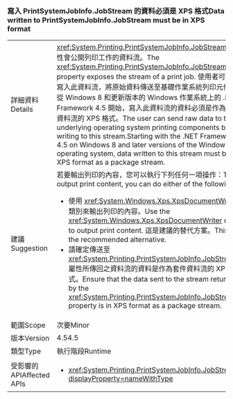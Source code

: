 ### <a name="data-written-to-printsystemjobinfojobstream-must-be-in-xps-format"></a><span data-ttu-id="57837-101">寫入 PrintSystemJobInfo.JobStream 的資料必須是 XPS 格式</span><span class="sxs-lookup"><span data-stu-id="57837-101">Data written to PrintSystemJobInfo.JobStream must be in XPS format</span></span>

|   |   |
|---|---|
|<span data-ttu-id="57837-102">詳細資料</span><span class="sxs-lookup"><span data-stu-id="57837-102">Details</span></span>|<span data-ttu-id="57837-103"><xref:System.Printing.PrintSystemJobInfo.JobStream> 屬性會公開列印工作的資料流。</span><span class="sxs-lookup"><span data-stu-id="57837-103">The <xref:System.Printing.PrintSystemJobInfo.JobStream> property exposes the stream of a print job.</span></span> <span data-ttu-id="57837-104">使用者可藉由寫入此資料流，將原始資料傳送至基礎作業系統列印元件。從 Windows 8 和更新版本的 Windows 作業系統上的 .NET Framework 4.5 開始，寫入此資料流的資料必須是作為套件資料流的 XPS 格式。</span><span class="sxs-lookup"><span data-stu-id="57837-104">The user can send raw data to the underlying operating system printing components by writing to this stream.Starting with the .NET Framework 4.5 on Windows 8 and later versions of the Windows operating system, data written to this stream must be in XPS format as a package stream.</span></span>|
|<span data-ttu-id="57837-105">建議</span><span class="sxs-lookup"><span data-stu-id="57837-105">Suggestion</span></span>|<span data-ttu-id="57837-106">若要輸出列印的內容，您可以執行下列任何一項操作：</span><span class="sxs-lookup"><span data-stu-id="57837-106">To output print content, you can do either of the following:</span></span><ul><li><span data-ttu-id="57837-107">使用 <xref:System.Windows.Xps.XpsDocumentWriter> 類別來輸出列印的內容。</span><span class="sxs-lookup"><span data-stu-id="57837-107">Use the <xref:System.Windows.Xps.XpsDocumentWriter> class to output print content.</span></span> <span data-ttu-id="57837-108">這是建議的替代方案。</span><span class="sxs-lookup"><span data-stu-id="57837-108">This is the recommended alternative.</span></span></li><li><span data-ttu-id="57837-109">請確定傳送至 <xref:System.Printing.PrintSystemJobInfo.JobStream> 屬性所傳回之資料流的資料是作為套件資料流的 XPS 格式。</span><span class="sxs-lookup"><span data-stu-id="57837-109">Ensure that the data sent to the stream returned by the <xref:System.Printing.PrintSystemJobInfo.JobStream> property is in XPS format as a package stream.</span></span></li></ul>|
|<span data-ttu-id="57837-110">範圍</span><span class="sxs-lookup"><span data-stu-id="57837-110">Scope</span></span>|<span data-ttu-id="57837-111">次要</span><span class="sxs-lookup"><span data-stu-id="57837-111">Minor</span></span>|
|<span data-ttu-id="57837-112">版本</span><span class="sxs-lookup"><span data-stu-id="57837-112">Version</span></span>|<span data-ttu-id="57837-113">4.5</span><span class="sxs-lookup"><span data-stu-id="57837-113">4.5</span></span>|
|<span data-ttu-id="57837-114">類型</span><span class="sxs-lookup"><span data-stu-id="57837-114">Type</span></span>|<span data-ttu-id="57837-115">執行階段</span><span class="sxs-lookup"><span data-stu-id="57837-115">Runtime</span></span>|
|<span data-ttu-id="57837-116">受影響的 API</span><span class="sxs-lookup"><span data-stu-id="57837-116">Affected APIs</span></span>|<ul><li><xref:System.Printing.PrintSystemJobInfo.JobStream?displayProperty=nameWithType></li></ul>|

